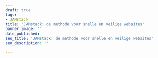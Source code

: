 ```yaml
---
draft: true
tags:
- JAMstack
title: 'JAMstack: de methode voor snelle en veilige websites'
banner_image: ''
date_published: 
seo_title: 'JAMstack: de methode voor snelle en veilige websites'
seo_description: ''

---
```

